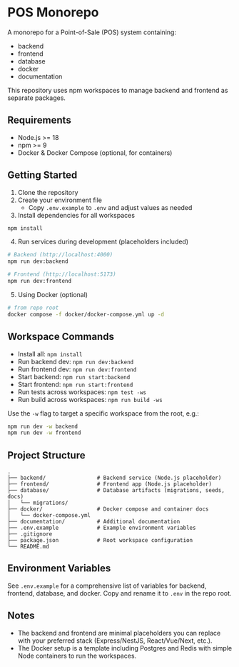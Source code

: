 # POS Monorepo

A monorepo for a Point-of-Sale (POS) system containing:

- backend
- frontend
- database
- docker
- documentation

This repository uses npm workspaces to manage backend and frontend as separate packages.

## Requirements

- Node.js >= 18
- npm >= 9
- Docker & Docker Compose (optional, for containers)

## Getting Started

1. Clone the repository
2. Create your environment file
   - Copy `.env.example` to `.env` and adjust values as needed
3. Install dependencies for all workspaces

```bash
npm install
```

4. Run services during development (placeholders included)

```bash
# Backend (http://localhost:4000)
npm run dev:backend

# Frontend (http://localhost:5173)
npm run dev:frontend
```

5. Using Docker (optional)

```bash
# from repo root
docker compose -f docker/docker-compose.yml up -d
```

## Workspace Commands

- Install all: `npm install`
- Run backend dev: `npm run dev:backend`
- Run frontend dev: `npm run dev:frontend`
- Start backend: `npm run start:backend`
- Start frontend: `npm run start:frontend`
- Run tests across workspaces: `npm test -ws`
- Run build across workspaces: `npm run build -ws`

Use the `-w` flag to target a specific workspace from the root, e.g.:

```bash
npm run dev -w backend
npm run dev -w frontend
```

## Project Structure

```
.
├── backend/                # Backend service (Node.js placeholder)
├── frontend/               # Frontend app (Node.js placeholder)
├── database/               # Database artifacts (migrations, seeds, docs)
│   └── migrations/
├── docker/                 # Docker compose and container docs
│   └── docker-compose.yml
├── documentation/          # Additional documentation
├── .env.example            # Example environment variables
├── .gitignore
├── package.json            # Root workspace configuration
└── README.md
```

## Environment Variables

See `.env.example` for a comprehensive list of variables for backend, frontend, database, and docker. Copy and rename it to `.env` in the repo root.

## Notes

- The backend and frontend are minimal placeholders you can replace with your preferred stack (Express/NestJS, React/Vue/Next, etc.).
- The Docker setup is a template including Postgres and Redis with simple Node containers to run the workspaces.
